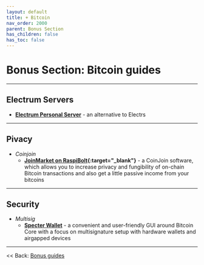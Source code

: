 ```yaml
---
layout: default
title: + Bitcoin
nav_order: 2000
parent: Bonus Section
has_children: false
has_toc: false
---
```


# Bonus Section: Bitcoin guides

---

## Electrum Servers
* **[Electrum Personal Server](electrum-personal-server.md)** - an alternative to Electrs

---

## Pivacy
* *Coinjoin*
  * **[JoinMarket on RaspiBolt](https://github.com/kristapsk/raspibolt-extras/blob/master/joinmarket.md){:target="_blank"}** - a CoinJoin software, which allows you to increase privacy and fungibility of on-chain Bitcoin transactions and also get a little passive income from your bitcoins

---

## Security
* *Multisig*
  * **[Specter Wallet](specter-desktop.md)** - a convenient and user-friendly GUI around Bitcoin Core with a focus on multisignature setup with hardware wallets and airgapped devices

---

<< Back: [Bonus guides](../../bonus-section.md)
